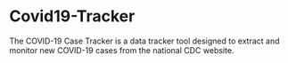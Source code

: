 # Covid19-Tracker
The COVID-19 Case Tracker is a data tracker tool designed to extract and monitor new COVID-19 cases from the national CDC website.
